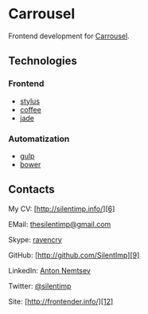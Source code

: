 # Carrousel

Frontend development for [Carrousel][1]. 

## Technologies

### Frontend

* [stylus][2]
* [coffee][3]
* [jade][4]

### Automatization

* [gulp][5]
* [bower][13]

## Contacts

My CV: [http://silentimp.info/][6]

EMail:  [thesilentimp@gmail.com][7]

Skype:  [ravencry][8]

GitHub: [http://github.com/SilentImp][9]

LinkedIn: [Anton Nemtsev][10]

Twitter:  [@silentimp][11]

Site: [http://frontender.info/][12]


[1]: http://carrousel.com.ua/
[2]: http://learnboost.github.io/stylus/
[3]: http://coffeescript.org/
[4]: http://jade-lang.com/
[5]: http://gulpjs.com/
[6]: http://silentimp.info/
[7]: mailto:thesilentimp@gmail.com
[8]: skype:ravencry?call
[9]: http://github.com/SilentImp
[10]: http://ua.linkedin.com/pub/anton-nemtsev/3/b1/592/
[11]: http://twitter.com/silentimp
[12]: http://frontender.info/
[13]: http://bower.io/
